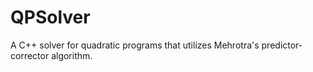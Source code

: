 # QPSolver

A C++ solver for quadratic programs that utilizes Mehrotra's predictor-corrector algorithm.
